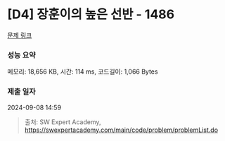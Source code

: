 # [D4] 장훈이의 높은 선반 - 1486 

[문제 링크](https://swexpertacademy.com/main/code/problem/problemDetail.do?contestProbId=AV2b7Yf6ABcBBASw) 

### 성능 요약

메모리: 18,656 KB, 시간: 114 ms, 코드길이: 1,066 Bytes

### 제출 일자

2024-09-08 14:59



> 출처: SW Expert Academy, https://swexpertacademy.com/main/code/problem/problemList.do